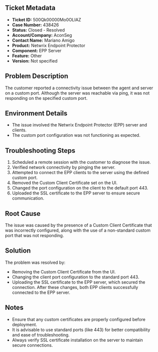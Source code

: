 ## Ticket Metadata
- **Ticket ID:** 500Qk00000Mo0OLIAZ
- **Case Number:** 438426
- **Status:** Closed - Resolved
- **Account/Company:** AconSeg
- **Contact Name:** Mariano Amigo
- **Product:** Netwrix Endpoint Protector
- **Component:** EPP Server
- **Feature:** Other
- **Version:** Not specified

## Problem Description
The customer reported a connectivity issue between the agent and server on a custom port. Although the server was reachable via ping, it was not responding on the specified custom port.

## Environment Details
- The issue involved the Netwrix Endpoint Protector (EPP) server and clients.
- The custom port configuration was not functioning as expected.

## Troubleshooting Steps
1. Scheduled a remote session with the customer to diagnose the issue.
2. Verified network connectivity by pinging the server.
3. Attempted to connect the EPP clients to the server using the defined custom port.
4. Removed the Custom Client Certificate set on the UI.
5. Changed the port configuration on the client to the default port 443.
6. Uploaded the SSL certificate to the EPP server to ensure secure communication.

## Root Cause
The issue was caused by the presence of a Custom Client Certificate that was incorrectly configured, along with the use of a non-standard custom port that was not responding.

## Solution
The problem was resolved by:
- Removing the Custom Client Certificate from the UI.
- Changing the client port configuration to the standard port 443.
- Uploading the SSL certificate to the EPP server, which secured the connection.
After these changes, both EPP clients successfully connected to the EPP server.

## Notes
- Ensure that any custom certificates are properly configured before deployment.
- It is advisable to use standard ports (like 443) for better compatibility and ease of troubleshooting.
- Always verify SSL certificate installation on the server to maintain secure connections.
